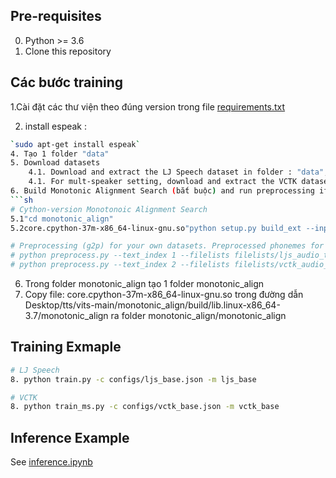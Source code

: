 


## Pre-requisites
0. Python >= 3.6
0. Clone this repository
## Các bước training
1.Cài đặt các thư viện theo đúng version trong file [requirements.txt](requirements.txt)

2. install espeak : 
```sh
`sudo apt-get install espeak`
4. Tạo 1 folder "data"
5. Download datasets
    4.1. Download and extract the LJ Speech dataset in folder : "data", then rename or create a link to the dataset folder: `ln -s data/LJSpeech-1.1/wavs DUMMY1`
    4.1. For mult-speaker setting, download and extract the VCTK dataset, and downsample wav files to 22050 Hz. Then rename or create a link to the dataset folder: `ln -s /path/to/VCTK-Corpus/downsampled_wavs DUMMY2`
6. Build Monotonic Alignment Search (bắt buộc) and run preprocessing if you use your own datasets.
```sh
# Cython-version Monotonoic Alignment Search
5.1"cd monotonic_align"
5.2core.cpython-37m-x86_64-linux-gnu.so"python setup.py build_ext --inplace"

# Preprocessing (g2p) for your own datasets. Preprocessed phonemes for LJ Speech and VCTK have been already provided.
# python preprocess.py --text_index 1 --filelists filelists/ljs_audio_text_train_filelist.txt filelists/ljs_audio_text_val_filelist.txt filelists/ljs_audio_text_test_filelist.txt 
# python preprocess.py --text_index 2 --filelists filelists/vctk_audio_sid_text_train_filelist.txt filelists/vctk_audio_sid_text_val_filelist.txt filelists/vctk_audio_sid_text_test_filelist.txt
```
6. Trong folder monotonic_align tạo 1 folder monotonic_align 
7. Copy file: core.cpython-37m-x86_64-linux-gnu.so trong đường dẫn Desktop/tts/vits-main/monotonic_align/build/lib.linux-x86_64-3.7/monotonic_align
ra folder monotonic_align/monotonic_align

## Training Exmaple
```sh
# LJ Speech
8. python train.py -c configs/ljs_base.json -m ljs_base

# VCTK
8. python train_ms.py -c configs/vctk_base.json -m vctk_base
```


## Inference Example
See [inference.ipynb](inference.ipynb)
